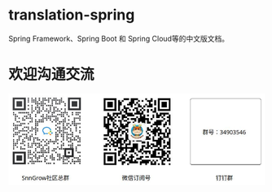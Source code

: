 # translation-spring
Spring Framework、Spring Boot 和 Spring Cloud等的中文版文档。

# 欢迎沟通交流

![image](snngrow/img/communication.png)